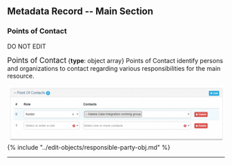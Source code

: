 ## Metadata Record -- Main Section
### Points of Contact
DO NOT EDIT

<span class="md-panel" style="font-size: larger">Points of Contact</span> <i class="fa fa-asterisk required" title="Required"> </i> {**type**: object array} <span class="md-panel">Points of Contact</span> identify persons and organizations to contact regarding various responsibilities for the main resource. 

![Points of Contact Panel](/assets/reference/edit-objects/point-of-contact.png)
{% include "../edit-objects/responsible-party-obj.md" %}

---
